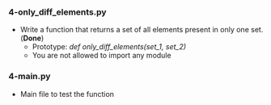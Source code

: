 ### 4-only_diff_elements.py
-	Write a function that returns a set of all elements present in only one set. (**Done**)
	- Prototype: *def only_diff_elements(set_1, set_2)*
	- You are not allowed to import any module

### 4-main.py
-	Main file to test the function
